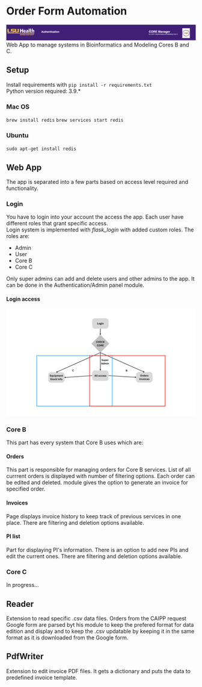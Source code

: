 # Order Form Automation
![Title](docs/title.png)
Web App to manage systems in Bioinformatics and Modeling Cores B and C.

## Setup
Install requirements with 
`pip install -r requirements.txt`   
Python version required: 3.9.*

### Mac OS
`brew install redis`
`brew services start redis`

### Ubuntu
`sudo apt-get install redis`

## Web App
The app is separated into a few parts based on access level required and functionality.   
### Login
You have to login into your account the access the app. Each user have different roles that grant specific access.   
Login system is implemented with *flask_login* with added custom roles. The roles are:   
- Admin
- User
- Core B
- Core C
   
Only super admins can add and delete users and other admins to the app. It can be done in the Authentication/Admin panel module. 

#### Login access
![App flow](docs/Core_App_entry_flow.png)
   
### Core B
This part has every system that Core B uses which are:   
#### Orders
This part is responsible for managing orders for Core B services. List of all currrent orders is displayed with number of filtering options. Each order can be edited and deleted. module gives the option to generate an invoice for specified order.
#### Invoices
Page displays invoice history to keep track of previous services in one place. There are filtering and deletion options available.
#### PI list
Part for displaying PI's information. There is an option to add new PIs and edit the current ones. There are filtering and deletion options available.
   
### Core C
In progress...

## Reader
Extension to read specific .csv data files. Orders from the CAIPP request Google form are parsed byt his module to keep the prefered format for data edition and display and to keep the .csv updatable by keeping it in the same format as it is downloaded from the Google form.  

## PdfWriter
Extension to edit invoice PDF files. It gets a dictionary and puts the data to predefined invoice template.   